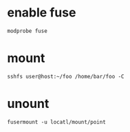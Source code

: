 # enable fuse

    modprobe fuse

# mount

    sshfs user@host:~/foo /home/bar/foo -C

# unount

    fusermount -u locatl/mount/point
